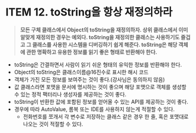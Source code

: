 # ITEM 12. toString을 항상 재정의하라

> **모든 구체 클래스에서 Object의 toString을 재정의하자. 상위 클래스에서 이미 알맞게 재정의한 경우는 예외다. toString을 재정의한 클래스는 사용하기도 즐겁고 그 클래스를 사용한 시스템을 디버깅하기 쉽게 해준다. toString은 해당 객체에 관한 명확하고 유용한 정보를 읽기 좋은 형태로 반환해야 한다.**

- toString은 간결하면서 사람이 읽기 쉬운 형태의 유익한 정보를 반환해야 한다.
- Object의 toString은 클래스이름@16진수로 표시한 해시 코드
- 객체가 가진 모든 정보를 보여주는 것이 좋다.(강사님은 동의하지 않음)
- 값 클래스라면 포맷을 문서에 명시하는 것이 좋으며 해당 포맷으로 객체를 생성할 수 있는 정적 팩터리나 생성자를 제공하는 것이 좋다.
- toString이 반환한 값에 포함된 정보를 얻어올 수 있는 API를 제공하는 것이 좋다.
- 경우에 따라 AutoValue, 롬복 또는 IDE를 사용하지 않는게 적절할 수 있다.
    - 전화번호를 쪼개서 각 변수로 저장하는 클래스 같은 경우 한 줄, 혹은 포맷대로 나오는 것이 적절할 수 있다.
